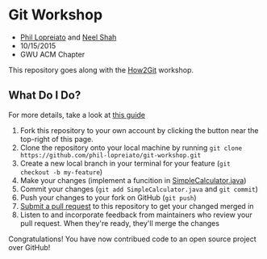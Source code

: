 # Git Workshop

-  [Phil Lopreiato](https://github.com/phil-lopreiato) and [Neel Shah](https://github.com/nks5295)
-  10/15/2015
-  GWU ACM Chapter

This repository goes along with the [How2Git](http://phil-lopreiato.github.io/git-workshop/) workshop.

## What Do I Do?
For more details, take a look at [this guide](https://guides.github.com/activities/forking/)
 1. Fork this repository to your own account by clicking the button near the top-right of this page. 
 2.  Clone the repository onto your local machine by running `git clone https://github.com/phil-lopreiato/git-workshop.git`
 3. Create a new local branch in your terminal for your feature (`git checkout -b my-feature`)
 4. Make your changes (implement a funcition in [SimpleCalculator.java](https://github.com/phil-lopreiato/git-workshop/blob/master/SimpleCalculator.java))
 5. Commit your changes (`git add SimpleCalculator.java` and `git commit`)
 6. Push your changes to your fork on GitHub (`git push`)
 7. [Submit a pull request](https://github.com/phil-lopreiato/git-workshop/compare) to this repository to get your changed merged in
 8. Listen to and incorporate feedback from maintainers who review your pull request. When they're ready, they'll merge the changes

Congratulations! You have now contribued code to an open source project over GitHub!
